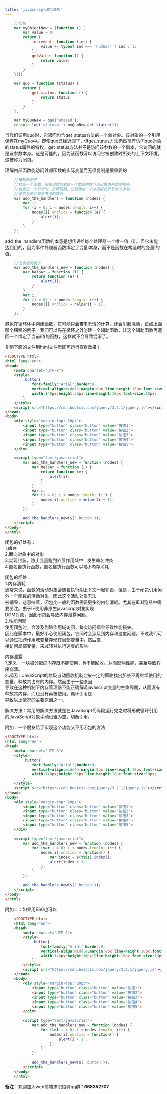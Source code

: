 ```yaml
---
title: 'javascript闭包浅析'
---   
```

```javascript
    //闭包
	var myObjectNew = (function () {
		var value = 0;
		return {
			increment: function (inc) {
				value += typeof inc === 'number' ? inc : 1;
            },
			getValue: function () {
				return value;
            }
		}
    }());

	var quo = function (status) {
		return {
			get_status: function () {
				return status;
            }
		}
    };

	var myQuoNew = quo('amazed');
	console.log('status=' + myQuoNew.get_status());
```
  
  

当我们调用quo时，它返回包含get\_status方法的一个新对象。该对象的一个引用保存在myQuo中。即使quo已经返回了，但get\_status方法仍然享有访问quo对象的status属性的特权。get\_status方法并不是访问该参数的一个副本，它访问的就是该参数本身。这是可能的，因为该函数可以访问它被创建时所处的上下文环境。这被称为闭包。

理解内部函数能访问外部函数的实际变量而无须复制是很重要的

```javascript
    //糟糕的例子
	//构造一个函数，用错误的方式给一个数组中的节点设置事件处理程序。
	//当点击一个节点时，按照预期，应该弹出一个对话框显示节点的序号。
	//但它总是会显示节点的数目
	var add_the_handlers = function (nodes) {
		var i;
		for (i = 0; i < nodes.length; i++) {
			nodes[i].onclick = function (e) {
				alert(i);
            }
		}
    };
```
  
  

add\_the\_handlers函数的本意是想传递给每个处理器一个唯一值（i）。但它未能达到目的，因为事件处理器函数绑定了变量i本身，而不是函数在构造时的变量i的值。

```javascript
    //改良后的例子
    var add_the_handlers_new = function (nodes) {
		var helper = function (i) {
			return function (e) {
				alert(i);
            }
        }
        var i;
        for (i = 0; i < nodes.length; i++) {
            nodes[i].onclick = helper(i + 1);
        }
    };
```
  
  

避免在循环体中创建函数，它可能只会带来无谓的计算，还会引起混淆，正如上面那个糟糕的例子。我们可以先在循环之外创建一个辅助函数，让这个辅助函数再返回一个绑定了当前i值的函数，这样就不会导致混淆了。

复制下面的文件到html文件里即可运行查看效果！
  

```html
<!DOCTYPE html>
<html lang="en">
<head>
    <meta charset="UTF-8">
    <style>
        .button{
            font-family:"Arial";border:0;
            vertical-align:middle;margin:8px;line-height:18px;font-size:18px;
            width:140px;height:36px;line-height:18px;font-size:18px;
        }
    </style>
    <script src="https://cdn.bootcss.com/jquery/3.2.1/jquery.js"></script>
</head>
<body>
    <div style="margin-top: 20px">
        <input type="button" class="button" value="按钮1">
        <input type="button" class="button" value="按钮2">
        <input type="button" class="button" value="按钮3">
        <input type="button" class="button" value="按钮4">
        <input type="button" class="button" value="按钮5">
    </div>

    <script type="text/javascript">
        var add_the_handlers_new = function (nodes) {
            var helper = function (i) {
                return function (e) {
                    alert(i);
                }
            }
            var i;
            for (i = 0; i < nodes.length; i++) {
                nodes[i].onclick = helper(i + 1);
            }
        };

        add_the_handlers_new($('.button'));
    </script>
</body>
</html>
```
  

闭包的好处有：  
1.缓存  
2.面向对象中的对象  
3.实现封装，防止变量跑到外层作用域中，发生命名冲突  
4.匿名自执行函数，匿名自执行函数可以减小内存消耗  
  
闭包的坏处：  
1.内存消耗  
通常来说，函数的活动对象会随着执行期上下文一起销毁，但是，由于闭包引用另外一个函数的活动对象，因此这个活动对象无法  
被销毁，这意味着，闭包比一般的函数需要更多的内存消耗。尤其在IE浏览器中需要关注。由于IE使用非原生javascript对象实现  
DOM对象，因此闭包会导致内存泄露问题。  
2.性能问题  
使用闭包时，会涉及到跨作用域访问，每次访问都会导致性能损失。  
因此在脚本中，最好小心使用闭包，它同时会涉及到内存和速度问题。不过我们可以通过把跨作用域变量存储在局部变量中，然后直  
接访问局部变量，来减轻对执行速度的影响。  
  
内存泄露  
1.定义：一块被分配的内存既不能使用，也不能回收。从而影响性能，甚至导致程序崩溃。  
2.起因：JavaScript的垃圾自动回收机制会按一定的策略找出那些不再继续使用的变量，释放其占有的内存。然而由于一些原因  
导致在这种机制下内存管理器不能正确解读javascript变量的生命周期，从而没有释放其内存，而也没有再被使用。循环引用是  
导致以上情况的主要原因之一。

解决方法：常用的解决方法就是在JavaScript代码段运行完之时将形成循环引用的JavaScript对象手动设置为空，切断引用。

附加：一个朋友给了实现这个功能又不用闭包的方法

```html
<!DOCTYPE html>  
<html lang="en">  
<head>  
    <meta charset="UTF-8">  
    <style>  
        .button{  
            font-family:"Arial";border:0;  
            vertical-align:middle;margin:8px;line-height:18px;font-size:18px;  
            width:140px;height:36px;line-height:18px;font-size:18px;  
        }  
    </style>  
    <script src="https://cdn.bootcss.com/jquery/3.2.1/jquery.js"></script>  
</head>  
<body>  
    <div style="margin-top: 20px">  
        <input type="button" class="button" value="按钮1">  
        <input type="button" class="button" value="按钮2">  
        <input type="button" class="button" value="按钮3">  
        <input type="button" class="button" value="按钮4">  
        <input type="button" class="button" value="按钮5">  
    </div>  
  
    <script type="text/javascript">  
        var add_the_handlers_new = function (nodes) {   
            for (var i = 0; i < nodes.length; i++) {  
                nodes[i].onclick = function() {
                    var index = $(this).index();
                    alert(index + 1);
                };  
            }  
        };  
  
        add_the_handlers_new($('.button'));  
    </script>  
</body>  
</html>
```

附加二：如果用ES6也可以

```html
    <!DOCTYPE html>    
    <html lang="en">    
    <head>    
        <meta charset="UTF-8">    
        <style>    
            .button{    
                font-family:"Arial";border:0;    
                vertical-align:middle;margin:8px;line-height:18px;font-size:18px;    
                width:140px;height:36px;line-height:18px;font-size:18px;    
            }    
        </style>    
        <script src="https://cdn.bootcss.com/jquery/3.2.1/jquery.js"></script>    
    </head>    
    <body>    
        <div style="margin-top: 20px">    
            <input type="button" class="button" value="按钮1">    
            <input type="button" class="button" value="按钮2">    
            <input type="button" class="button" value="按钮3">    
            <input type="button" class="button" value="按钮4">    
            <input type="button" class="button" value="按钮5">    
        </div>    
        
        <script type="text/javascript">    
            var add_the_handlers_new = function (nodes) {     
                for (let i = 0; i < nodes.length; i++) {    
                    nodes[i].onclick = function() {  
                        alert(i + 1);  
                    };    
                }    
            };    
        
            add_the_handlers_new($('.button'));    
        </script>    
    </body>    
    </html>  
```
  
  

**备注**：欢迎加入web前端求职招聘qq群：**668352707**